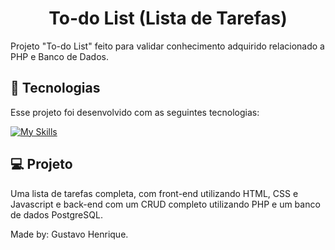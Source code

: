 <h1 align="center"> To-do List (Lista de Tarefas) </h1>

<p> Projeto "To-do List" feito para validar conhecimento adquirido relacionado a PHP e Banco de Dados.<br/>

## 🚀 Tecnologias

Esse projeto foi desenvolvido com as seguintes tecnologias:

[![My Skills](https://skillicons.dev/icons?i=html,css,js,jquery,php,postgres,git,github)](https://skillicons.dev)

## 💻 Projeto

Uma lista de tarefas completa, com front-end utilizando HTML, CSS e Javascript e back-end com um CRUD completo utilizando PHP e um banco de dados PostgreSQL.


Made by: Gustavo Henrique.
